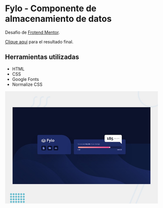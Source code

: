 # Fylo - Componente de almacenamiento de datos

Desafio de [Frotend Mentor](https://www.frontendmentor.io/profile/Arturo-Lopez).

[Clique aqui](https://arturo-lopez.github.io/fylo-data-storage-component/) para el resultado final.

## Herramientas utilizadas

- HTML
- CSS
- Google Fonts
- Normalize CSS

![Preview](./images/desktop-preview.jpg)
